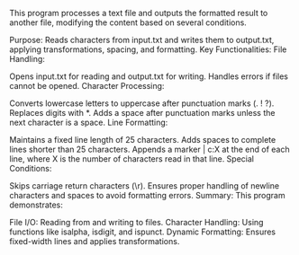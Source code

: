 This program processes a text file and outputs the formatted result to another file, modifying the content based on several conditions.

Purpose:
Reads characters from input.txt and writes them to output.txt, applying transformations, spacing, and formatting.
Key Functionalities:
File Handling:

Opens input.txt for reading and output.txt for writing.
Handles errors if files cannot be opened.
Character Processing:

Converts lowercase letters to uppercase after punctuation marks (. ! ?).
Replaces digits with *.
Adds a space after punctuation marks unless the next character is a space.
Line Formatting:

Maintains a fixed line length of 25 characters.
Adds spaces to complete lines shorter than 25 characters.
Appends a marker | c:X at the end of each line, where X is the number of characters read in that line.
Special Conditions:

Skips carriage return characters (\r).
Ensures proper handling of newline characters and spaces to avoid formatting errors.
Summary:
This program demonstrates:

File I/O: Reading from and writing to files.
Character Handling: Using functions like isalpha, isdigit, and ispunct.
Dynamic Formatting: Ensures fixed-width lines and applies transformations.
